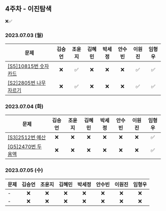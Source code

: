 ## 4주차 - 이진탐색
❌✅

### 2023.07.03 (월) 

| 문제           | 김승언 | 조윤지 | 김혜민 | 박세정 | 안수빈 | 이원진 | 임형우 |
|----------------|:------:|:------:|:------:|:------:|:------:|:------:|:------:|
|[[S5]10815번 숫자 카드](https://www.acmicpc.net/problem/10815)    |   ❌   |    ✅   |   ❌   |   ❌   |   ❌   |   ✅   |   ✅   |
|[[S2]2805번 나무 자르기](https://www.acmicpc.net/problem/2805)|   ❌   |    ✅  |   ❌   |   ❌   |   ❌   |   ✅   |   ✅   |

### 2023.07.04 (화)

| 문제           | 김승언 | 조윤지 | 김혜민 | 박세정 | 안수빈 | 이원진 | 임형우 |
|----------------|:------:|:------:|:------:|:------:|:------:|:------:|:------:|
|[[S3]2512번 예산](https://www.acmicpc.net/problem/2512)  |   ❌   |   ❌   |   ❌   |   ❌   |   ❌   |   ❌   |   ✅   |
|[[G5]2470번 두 용액](https://www.acmicpc.net/problem/2470)     |   ❌   |   ❌   |   ❌   |   ❌   |   ❌   |   ❌   |   ✅   |

### 2023.07.05 (수)

| 문제           | 김승언 | 조윤지 | 김혜민 | 박세정 | 안수빈 | 이원진 | 임형우 |
|----------------|:------:|:------:|:------:|:------:|:------:|:------:|:------:|
|-  |   ❌   |   ❌   |   ❌   |   ❌   |   ❌   |   ❌   |   ❌   |
|-|   ❌   |   ❌   |   ❌   |   ❌   |   ❌   |   ❌   |   ❌   |
